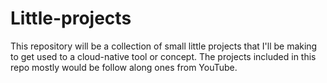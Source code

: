 # Little-projects
This repository will be a collection of small little projects that I'll be making to get used to a cloud-native tool or concept. The projects included in this repo mostly would be follow along ones from YouTube.
